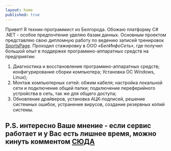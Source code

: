 ```yaml
---
layout: home
published: true
---
```

Привет! Я техник-программист из Белгорода. Обожаю платформу C# .NET - особое предпочтение уделяю базам данных. Основным проектом представляю свою дипломную работу по ведению записей тренировок [SportsPage](http://sportspage.azurewebsites.net/).
 Проходил стажировку в ООО _«БелИнфоСеть»_, где получил большой опыт в поддержке программно-аппаратных средств на предприятии:
1. Диагностика и восстановление программно-аппаратных средств; конфигурирование сборки компьютера; Установка ОС Windows, Linux);
2. Монтаж компьютерных сетей: обжим кабеля; настройка локальной сети и подключение общей папки; подключение переферийного устройства в сеть, так же для общего доступа;
3. Обновление драйверов, установка АЦК-подписей, решение системных ошибок, устранение вирусов, создание резервных копий системы.
## P.S. интересно Ваше мнение - если сервис работает и у Вас есть лишнее время, можно кинуть комментом [СЮДА](http://sportspage.azurewebsites.net/feedback/Create)

